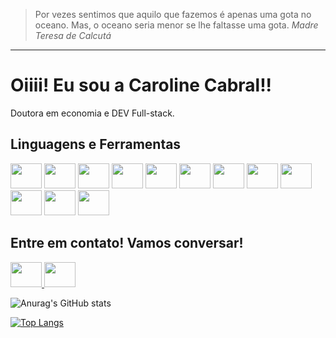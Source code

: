 > Por vezes sentimos que aquilo que fazemos é apenas uma gota no oceano. Mas, o oceano seria menor se lhe faltasse uma gota. 
_Madre Teresa de Calcutá_
***


<div>
  <h1>Oiiii! Eu sou a Caroline Cabral!!</h1>
  <p>Doutora em economia e DEV Full-stack. </p>
</div>


<div>  
  <h2>Linguagens e Ferramentas</h2>
  <img height="40" width="50" src="https://cdn.jsdelivr.net/gh/devicons/devicon/icons/html5/html5-original-wordmark.svg" />
  <img height="40" width="50" src="https://cdn.jsdelivr.net/gh/devicons/devicon/icons/css3/css3-original-wordmark.svg" />
  <img height="40" width="50" src="https://cdn.jsdelivr.net/gh/devicons/devicon/icons/javascript/javascript-original.svg" />
  <img height="40" width="50" src="https://cdn.jsdelivr.net/gh/devicons/devicon/icons/git/git-original-wordmark.svg" />
  <img height="40" width="50" src="https://cdn.jsdelivr.net/gh/devicons/devicon/icons/github/github-original-wordmark.svg" />
  <img height="40" width="50" src="https://cdn.jsdelivr.net/gh/devicons/devicon/icons/jest/jest-plain.svg" />
  <img height="40" width="50" src="https://cdn.jsdelivr.net/gh/devicons/devicon/icons/react/react-original-wordmark.svg" />
  <img height="40" width="50" src="https://cdn.jsdelivr.net/gh/devicons/devicon/icons/redux/redux-original.svg" />
  <img height="40" width="50" src="https://cdn.jsdelivr.net/gh/devicons/devicon/icons/docker/docker-original-wordmark.svg" />
  <img height="40" width="50" src="https://cdn.jsdelivr.net/gh/devicons/devicon/icons/mysql/mysql-original-wordmark.svg" />
  <img height="40" width="50" src="https://cdn.jsdelivr.net/gh/devicons/devicon/icons/nodejs/nodejs-original-wordmark.svg" /> 
  <img height="40" width="50" src="https://cdn.jsdelivr.net/gh/devicons/devicon/icons/vscode/vscode-original-wordmark.svg" />
       
</div>

<div>
  <h2>Entre em contato! Vamos conversar!</h2>
    <a rel="stylesheet" href="https://www.linkedin.com/in/carolcabralm/">
      <img height="40" width="50" src="https://cdn.jsdelivr.net/gh/devicons/devicon/icons/linkedin/linkedin-original.svg" />
    </a>
    <a rel="stylesheet" href="https://wa.me/5521991227253">
      <img height="40" width="50" src="https://img.shields.io/badge/WhatsApp-25D366?style=for-the-badge&logo=whatsapp&logoColor=white" />
    </a>
          
</div>

![Anurag's GitHub stats](https://github-readme-stats.vercel.app/api?username=carolcabralm&count_private=true&show_icons=true&theme=radical&hide=prs,contribs)

[![Top Langs](https://github-readme-stats.vercel.app/api/top-langs/?username=carolcabralm&layout=compact&theme=radical)](https://github.com/anuraghazra/github-readme-stats)

<!--
**carolcabralm/carolcabralm** is a ✨ _special_ ✨ repository because its `README.md` (this file) appears on your GitHub profile.

Here are some ideas to get you started:

- 🔭 I’m currently working on ...
- 🌱 I’m currently learning ...
- 👯 I’m looking to collaborate on ...
- 🤔 I’m looking for help with ...
- 💬 Ask me about ...
- 📫 How to reach me: ...
- 😄 Pronouns: ...
- ⚡ Fun fact: ...
-->
